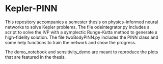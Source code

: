 # Kepler-PINN

This repository accompanies a semester thesis on physics-informed neural networks to solve Kepler problems.
The file odeintegrator.py includes a script to solve the IVP with a symplectic Runge-Kutta method to generate a high-fidelity solution.
The file twoBodyPINN.py includes the PINN class and some help functions to train the network and show the progress.

The demo_notebook and sensitivity_demo are meant to reproduce the plots that are featured in the thesis. 
